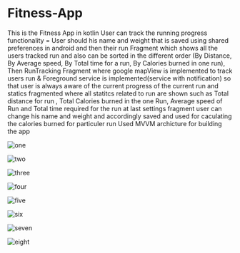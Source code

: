 # Fitness-App
This is the Fitness App in kotlin User can track the running progress 
functionality = User should his name and weight that is saved using shared preferences in android and then their run Fragment which shows all the users tracked run and also can be sorted in the different order
(By Distance, By Average speed, By Total time for a run, By Calories burned in one run), Then RunTracking Fragment where google mapView is implemented to track users run & Foreground service is implemented(service with notification)
so that user is always aware of the current progress of the current run and statics fragmented where all statitcs related to run are shown such as Total distance for run , Total Calories burned in the one Run, Average speed of 
Run and Total time required for the run at last settings fragment user can change his name and weight and accordingly saved and used for caculating the calories burned for particuler run
Used MVVM archicture for building the app


![one](https://user-images.githubusercontent.com/90719979/150627970-c1d4afd6-5961-4473-ba8e-b4a79ee39721.jpeg)

![two](https://user-images.githubusercontent.com/90719979/150627980-5d603d34-9def-44c1-9b96-80f6c39f245c.jpeg)

![three](https://user-images.githubusercontent.com/90719979/150627987-ba2afb1b-b672-4815-a705-b5586e987031.jpeg)

![four](https://user-images.githubusercontent.com/90719979/150627995-1dd5a801-4141-40d6-a177-32adae1eef32.jpeg)

![five](https://user-images.githubusercontent.com/90719979/150628004-4d8fc092-656b-4161-a5ea-3cae1d9188a0.jpeg)

![six](https://user-images.githubusercontent.com/90719979/150628015-7e4f88d9-9677-49ec-8fe7-dfa7c71bae53.jpeg)

![seven](https://user-images.githubusercontent.com/90719979/150628021-e2dbd5a7-2675-4dd2-813b-62e313d51f33.jpeg)

![eight](https://user-images.githubusercontent.com/90719979/150628025-3a59c4b6-2fe7-4444-b495-0ef0644e3614.jpeg)
